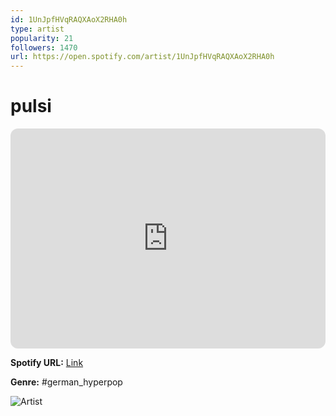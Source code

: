 ```yaml
---
id: 1UnJpfHVqRAQXAoX2RHA0h
type: artist
popularity: 21
followers: 1470
url: https://open.spotify.com/artist/1UnJpfHVqRAQXAoX2RHA0h
---
```

# pulsi

<iframe style="border-radius:12px" src="https://open.spotify.com/embed/artist/1UnJpfHVqRAQXAoX2RHA0h" width="100%" height="352" frameBorder="0" allowfullscreen="" allow="autoplay; clipboard-write; encrypted-media; fullscreen; picture-in-picture" loading="lazy"></iframe>

**Spotify URL:** [Link](https://open.spotify.com/artist/1UnJpfHVqRAQXAoX2RHA0h)

**Genre:**  #german_hyperpop

![Artist](https://i.scdn.co/image/ab6761610000e5eb7c1cfa6c3d30d21a4ba4fc53)
